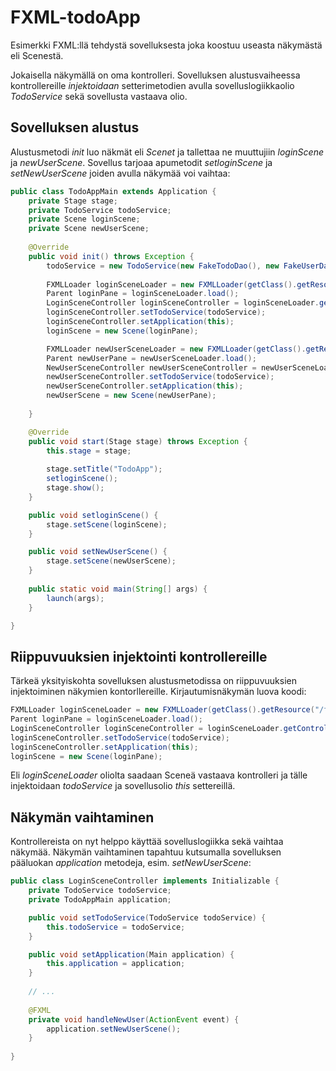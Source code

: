# FXML-todoApp

Esimerkki FXML:llä tehdystä sovelluksesta joka koostuu useasta näkymästä eli Scenestä.

Jokaisella näkymällä on oma kontrolleri. Sovelluksen alustusvaiheessa kontrollereille _injektoidaan_ setterimetodien avulla sovelluslogiikkaolio _TodoService_ sekä sovellusta vastaava olio.

## Sovelluksen alustus

Alustusmetodi _init_ luo näkmät eli _Scenet_ ja tallettaa ne muuttujiin _loginScene_ ja _newUserScene_. Sovellus tarjoaa apumetodit _setloginScene_ ja _setNewUserScene_ joiden avulla näkymää voi vaihtaa:

```java
public class TodoAppMain extends Application {
    private Stage stage;
    private TodoService todoService;
    private Scene loginScene;
    private Scene newUserScene;
    
    @Override
    public void init() throws Exception {
        todoService = new TodoService(new FakeTodoDao(), new FakeUserDao());
        
        FXMLLoader loginSceneLoader = new FXMLLoader(getClass().getResource("/fxml/LoginScene.fxml"));       
        Parent loginPane = loginSceneLoader.load();
        LoginSceneController loginSceneController = loginSceneLoader.getController();
        loginSceneController.setTodoService(todoService); 
        loginSceneController.setApplication(this);
        loginScene = new Scene(loginPane);

        FXMLLoader newUserSceneLoader = new FXMLLoader(getClass().getResource("/fxml/NewUserScene.fxml"));       
        Parent newUserPane = newUserSceneLoader.load();
        NewUserSceneController newUserSceneController = newUserSceneLoader.getController();
        newUserSceneController.setTodoService(todoService); 
        newUserSceneController.setApplication(this);
        newUserScene = new Scene(newUserPane);    
        
    }

    @Override
    public void start(Stage stage) throws Exception {
        this.stage = stage;
              
        stage.setTitle("TodoApp");
        setloginScene();
        stage.show();
    }

    public void setloginScene() {
        stage.setScene(loginScene);
    }

    public void setNewUserScene() {
        stage.setScene(newUserScene);
    }    
    
    public static void main(String[] args) {
        launch(args);
    }

}
```

## Riippuvuuksien injektointi kontrollereille

Tärkeä yksityiskohta sovelluksen alustusmetodissa on riippuvuuksien injektoiminen näkymien kontorllereille. Kirjautumisnäkymän luova koodi:

```java
FXMLLoader loginSceneLoader = new FXMLLoader(getClass().getResource("/fxml/LoginScene.fxml"));       
Parent loginPane = loginSceneLoader.load();
LoginSceneController loginSceneController = loginSceneLoader.getController();
loginSceneController.setTodoService(todoService); 
loginSceneController.setApplication(this);
loginScene = new Scene(loginPane);
```

Eli _loginSceneLoader_ oliolta saadaan Sceneä vastaava kontrolleri ja tälle injektoidaan _todoService_ ja sovellusolio _this_ settereillä.

## Näkymän vaihtaminen

Kontrollereista on nyt helppo käyttää sovelluslogiikka sekä vaihtaa näkymää. Näkymän vaihtaminen tapahtuu kutsumalla sovelluksen pääluokan _application_ metodeja, esim. _setNewUserScene_:

```java
public class LoginSceneController implements Initializable {
    private TodoService todoService;
    private TodoAppMain application;

    public void setTodoService(TodoService todoService) {
        this.todoService = todoService;
    }

    public void setApplication(Main application) {
        this.application = application;
    }
    
    // ...
   
    @FXML
    private void handleNewUser(ActionEvent event) {
        application.setNewUserScene();
    }    
    
}
```